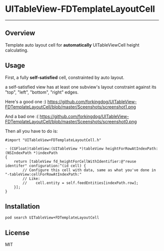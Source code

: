 # UITableView-FDTemplateLayoutCell
---

## Overview
Template auto layout cell for **automatically** UITableViewCell height calculating.

## Usage

First, a fully **self-satisfied** cell, constrainted by auto layout.  

a self-satisfied view has at least one subview's layout constraint against its "top", "left", "bottom", "right" edges.  

Here's a good one :)
https://github.com/forkingdog/UITableView-FDTemplateLayoutCell/blob/master/Sceenshots/screenshot1.png   

And a bad one :(
https://github.com/forkingdog/UITableView-FDTemplateLayoutCell/blob/master/Sceenshots/screenshot0.png  

Then all you have to do is: 

``` objc
#import "UITableView+FDTemplateLayoutCell.h"

- (CGFloat)tableView:(UITableView *)tableView heightForRowAtIndexPath:(NSIndexPath *)indexPath
{
    return [tableView fd_heightForCellWithIdentifier:@"reuse identifer" configuration:^(id cell) {
        // Configure this cell with data, same as what you've done in "-tableView:cellForRowAtIndexPath:"
        // Like:
        //    cell.entity = self.feedEntities[indexPath.row];
    }];
}
```

## Installation

```
pod search UITableView+FDTemplateLayoutCell 
```

## License
MIT
